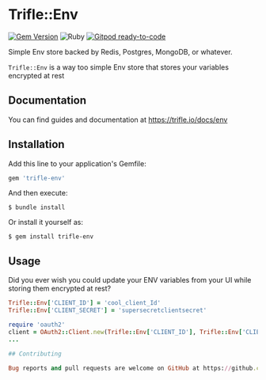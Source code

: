 # Trifle::Env

[![Gem Version](https://badge.fury.io/rb/trifle-env.svg)](https://badge.fury.io/rb/trifle-env)
![Ruby](https://github.com/trifle-io/trifle-env/workflows/Ruby/badge.svg?branch=main)
[![Gitpod ready-to-code](https://img.shields.io/badge/Gitpod-ready--to--code-blue?logo=gitpod)](https://gitpod.io/#https://github.com/trifle-io/trifle-env)


Simple Env store backed by Redis, Postgres, MongoDB, or whatever.

`Trifle::Env` is a way too simple Env store that stores your variables encrypted at rest

## Documentation

You can find guides and documentation at https://trifle.io/docs/env

## Installation

Add this line to your application's Gemfile:

```ruby
gem 'trifle-env'
```

And then execute:

    $ bundle install

Or install it yourself as:

    $ gem install trifle-env

## Usage

Did you ever wish you could update your ENV variables from your UI while storing them encrypted at rest?

```ruby
Trifle::Env['CLIENT_ID'] = 'cool_client_Id'
Trifle::Env['CLIENT_SECRET'] = 'supersecretclientsecret'

require 'oauth2'
client = OAuth2::Client.new(Trifle::Env['CLIENT_ID'], Trifle::Env['CLIENT_SECRET'], site: 'https://example.org')
...

## Contributing

Bug reports and pull requests are welcome on GitHub at https://github.com/trifle-io/trifle-env.
